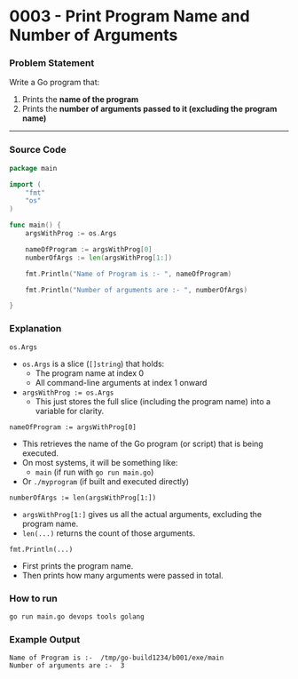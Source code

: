 # 0003 - Print Program Name and Number of Arguments

### Problem Statement

Write a Go program that:

1. Prints the **name of the program**
2. Prints the **number of arguments passed to it (excluding the program name)**

---

### Source Code

```go
package main

import (
	"fmt"
	"os"
)

func main() {
	argsWithProg := os.Args

	nameOfProgram := argsWithProg[0]
	numberOfArgs := len(argsWithProg[1:])

	fmt.Println("Name of Program is :- ", nameOfProgram)

	fmt.Println("Number of arguments are :- ", numberOfArgs)

}
```

### Explanation 
`os.Args`
- `os.Args` is a slice (`[]string`) that holds:
    * The program name at index 0
    * All command-line arguments at index 1 onward
- `argsWithProg := os.Args`
    * This just stores the full slice (including the program name) into a variable for clarity.


`nameOfProgram := argsWithProg[0]`
- This retrieves the name of the Go program (or script) that is being executed.
- On most systems, it will be something like:
    * `main` (if run with `go run main.go`)
- Or `./myprogram` (if built and executed directly)

`numberOfArgs := len(argsWithProg[1:])`
- `argsWithProg[1:]` gives us all the actual arguments, excluding the program name.
- `len(...)` returns the count of those arguments.


`fmt.Println(...)`
- First prints the program name.
- Then prints how many arguments were passed in total.

### How to run 
```bash
go run main.go devops tools golang
```

### Example Output 
```text
Name of Program is :-  /tmp/go-build1234/b001/exe/main
Number of arguments are :-  3
```

